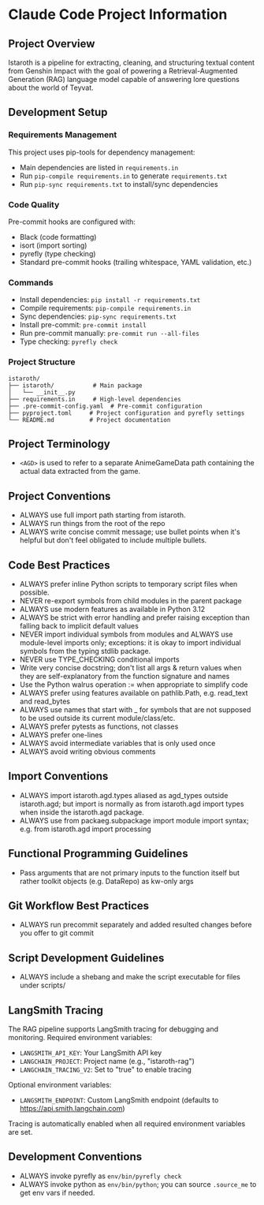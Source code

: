 # Claude Code Project Information

## Project Overview
Istaroth is a pipeline for extracting, cleaning, and structuring textual content from Genshin Impact with the goal of powering a Retrieval-Augmented Generation (RAG) language model capable of answering lore questions about the world of Teyvat.

## Development Setup

### Requirements Management
This project uses pip-tools for dependency management:
- Main dependencies are listed in `requirements.in`
- Run `pip-compile requirements.in` to generate `requirements.txt`
- Run `pip-sync requirements.txt` to install/sync dependencies

### Code Quality
Pre-commit hooks are configured with:
- Black (code formatting)
- isort (import sorting)
- pyrefly (type checking)
- Standard pre-commit hooks (trailing whitespace, YAML validation, etc.)

### Commands
- Install dependencies: `pip install -r requirements.txt`
- Compile requirements: `pip-compile requirements.in`
- Sync dependencies: `pip-sync requirements.txt`
- Install pre-commit: `pre-commit install`
- Run pre-commit manually: `pre-commit run --all-files`
- Type checking: `pyrefly check`

### Project Structure
```
istaroth/
├── istaroth/           # Main package
│   └── __init__.py
├── requirements.in     # High-level dependencies
├── .pre-commit-config.yaml  # Pre-commit configuration
├── pyproject.toml     # Project configuration and pyrefly settings
└── README.md          # Project documentation
```

## Project Terminology
- `<AGD>` is used to refer to a separate AnimeGameData path containing the actual data extracted from the game.

## Project Conventions
- ALWAYS use full import path starting from istaroth.
- ALWAYS run things from the root of the repo
- ALWAYS write concise commit message; use bullet points when it's helpful but don't feel obligated to include multiple bullets.

## Code Best Practices
- ALWAYS prefer inline Python scripts to temporary script files when possible.
- NEVER re-export symbols from child modules in the parent package
- ALWAYS use modern features as available in Python 3.12
- ALWAYS be strict with error handling and prefer raising exception than falling back to implicit default values
- NEVER import individual symbols from modules and ALWAYS use module-level imports only; exceptions: it is okay to import individual symbols from the typing stdlib package.
- NEVER use TYPE_CHECKING conditional imports
- Write very concise docstring; don't list all args & return values when they are self-explanatory from the function signature and names
- Use the Python walrus operation := when appropriate to simplify code
- ALWAYS prefer using features available on pathlib.Path, e.g. read_text and read_bytes
- ALWAYS use names that start with _ for symbols that are not supposed to be used outside its current module/class/etc.
- ALWAYS prefer pytests as functions, not classes
- ALWAYS prefer one-lines
- ALWAYS avoid intermediate variables that is only used once
- ALWAYS avoid writing obvious comments

## Import Conventions
- ALWAYS import istaroth.agd.types aliased as agd_types outside istaroth.agd; but import is normally as from istaroth.agd import types when inside the istaroth.agd package.
- ALWAYS use from packaeg.subpackage import module import syntax; e.g. from istaroth.agd import processing

## Functional Programming Guidelines
- Pass arguments that are not primary inputs to the function itself but rather toolkit objects (e.g. DataRepo) as kw-only args

## Git Workflow Best Practices
- ALWAYS run precommit separately and added resulted changes before you offer to git commit

## Script Development Guidelines
- ALWAYS include a shebang and make the script executable for files under scripts/

## LangSmith Tracing
The RAG pipeline supports LangSmith tracing for debugging and monitoring. Required environment variables:
- `LANGSMITH_API_KEY`: Your LangSmith API key
- `LANGCHAIN_PROJECT`: Project name (e.g., "istaroth-rag")
- `LANGCHAIN_TRACING_V2`: Set to "true" to enable tracing

Optional environment variables:
- `LANGSMITH_ENDPOINT`: Custom LangSmith endpoint (defaults to https://api.smith.langchain.com)

Tracing is automatically enabled when all required environment variables are set.

## Development Conventions
- ALWAYS invoke pyrefly as `env/bin/pyrefly check`
- ALWAYS invoke python as `env/bin/python`; you can source `.source_me` to get env vars if needed.
